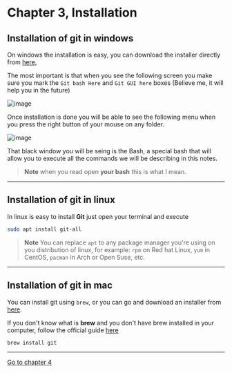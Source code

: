 # Chapter 3, Installation

## Installation of git in windows
On windows the installation is easy, you can download the installer directly from [here](https://git-scm.com/downloads), 

The most important is that when you see the following screen you make sure you mark the `Git bash Here` and `Git GUI here` boxes (Believe me, it will help you in the future)

![image](https://user-images.githubusercontent.com/68975668/214676875-3eb84faa-e0d2-4102-adbd-b3eb9e942424.png)

Once installation is done you will be able to see the following menu when you press the right button of your mouse on any folder.

![image](https://user-images.githubusercontent.com/68975668/214678280-a8e7bd34-ed3f-422c-afa4-663434fcd276.png)

That black window you will be seing is the Bash, a special bash that will allow you to execute all the commands we will be describing in this notes.

> **Note** when you read open **your bash** this is what I mean.

---

## Installation of git in linux

In linux is easy to install **Git** just open your terminal and execute
```bash
sudo apt install git-all
```

> **Note** You can replace `apt` to any package manager you're using on you distribution of linux, for example: `rpm` on Red hat Linux, `yum` in CentOS, `pacman` in Arch or Open Suse, etc.

---

## Installation of git in mac

You can install git using `brew`, or you can go and download an installer from [here](https://git-scm.com/downloads).

If you don't know what is **brew** and you don't have brew installed in your computer, follow the official guide [here](https://brew.sh/index_es)

```bash
brew install git
```

---

[Go to chapter 4](https://github.com/alejandro-devop/git-github-notes/blob/main/4-chapter/notes.md)
